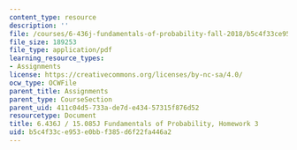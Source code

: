 ```yaml
---
content_type: resource
description: ''
file: /courses/6-436j-fundamentals-of-probability-fall-2018/b5c4f33ce953e0bbf385d6f22fa446a2_MIT6_436JF18_hw3.pdf
file_size: 189253
file_type: application/pdf
learning_resource_types:
- Assignments
license: https://creativecommons.org/licenses/by-nc-sa/4.0/
ocw_type: OCWFile
parent_title: Assignments
parent_type: CourseSection
parent_uid: 411c04d5-733a-de7d-e434-57315f876d52
resourcetype: Document
title: 6.436J / 15.085J Fundamentals of Probability, Homework 3
uid: b5c4f33c-e953-e0bb-f385-d6f22fa446a2
---
```

